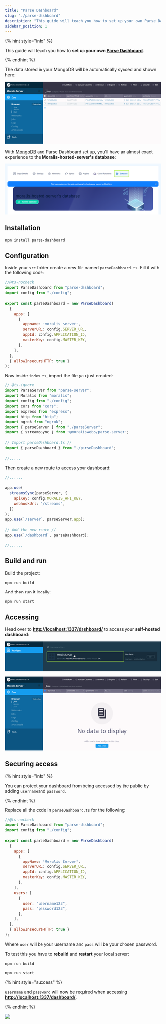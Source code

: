 ```yaml
---
title: "Parse Dashboard"
slug: "./parse-dashboard"
description: "This guide will teach you how to set up your own Parse Dashboard."
sidebar_position: 1
---
```


{% hint style="info" %}

This guide will teach you how to **set up your own [Parse Dashboard](https://github.com/parse-community/parse-dashboard)**.

{% endhint %}

The data stored in your MongoDB will be automatically synced and shown here:

![](../images/dashboard-1.webp)

With [MongoDB](/web3-data-api/self-hosting-moralis-server/production-environment-setup#use-mongodb-atlas) and Parse Dashboard set up, you'll have an almost exact experience to the **Moralis-hosted-server's database**:

![](../images/dashboard-2.webp)

## Installation

```bash npm2yarn
npm install parse-dashboard
```

## Configuration

Inside your `src` folder create a new file named `parseDashboard.ts`. Fill it with the following code:

```javascript src/parseDashboard.ts
//@ts-nocheck
import ParseDashboard from "parse-dashboard";
import config from "./config";

export const parseDashboard = new ParseDashboard(
  {
    apps: [
      {
        appName: "Moralis Server",
        serverURL: config.SERVER_URL,
        appId: config.APPLICATION_ID,
        masterKey: config.MASTER_KEY,
      },
    ],
  },
  { allowInsecureHTTP: true }
);
```

Now inside `index.ts`, import the file you just created:

```javascript src/index.ts
// @ts-ignore
import ParseServer from "parse-server";
import Moralis from "moralis";
import config from "./config";
import cors from "cors";
import express from "express";
import http from "http";
import ngrok from "ngrok";
import { parseServer } from "./parseServer";
import { streamsSync } from "@moralisweb3/parse-server";

// Import parseDashboard.ts //
import { parseDashboard } from "./parseDashboard";

//.....
```

Then create a new route to access your dashboard:

```javascript src/index.ts
//......

app.use(
  streamsSync(parseServer, {
    apiKey: config.MORALIS_API_KEY,
    webhookUrl: "/streams",
  })
);
app.use(`/server`, parseServer.app);

// Add the new route //
app.use(`/dashboard`, parseDashboard);

//......
```

## Build and run

Build the project:

```bash npm2yarn
npm run build
```

And then run it locally:

```bash npm2yarn
npm run start
```

## Accessing

Head over to **<http://localhost:1337/dashboard/>** to access your **self-hosted dashboard**:

![](../images/dashboard-3.webp)

![](../images/dashboard-4.webp)

## Securing access

{% hint style="info" %}

You can protect your dashboard from being accessed by the public by adding `username`and `password`.

{% endhint %}

Replace all the code in `parseDashboard.ts` for the following:

```javascript src/parseDashboard.ts
//@ts-nocheck
import ParseDashboard from "parse-dashboard";
import config from "./config";

export const parseDashboard = new ParseDashboard(
  {
    apps: [
      {
        appName: "Moralis Server",
        serverURL: config.SERVER_URL,
        appId: config.APPLICATION_ID,
        masterKey: config.MASTER_KEY,
      },
    ],
    users: [
      {
        user: "username123",
        pass: "password123",
      },
    ],
  },
  { allowInsecureHTTP: true }
);
```

Where `user` will be your username and `pass` will be your chosen password.

To test this you have to **rebuild** and **restart** your local server:

```bash npm2yarn
npm run build
```

```bash npm2yarn
npm run start
```

{% hint style="success" %}

`username` and `password` will now be required when accessing **<http://localhost:1337/dashboard/>**.

{% endhint %}

![](images/6f65c0b-image.webp)
